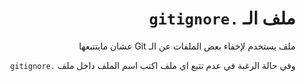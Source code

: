 <div dir = rtl>

# ملف الـ `.gitignore`

ملف يستخدم لإخفاء بعض الملفات عن الـ Git  عشان مايتتبعها 

وفي حالة الرغبة في عدم تتبع اي ملف اكتب اسم الملف داخل ملف `.gitignore`


</div>